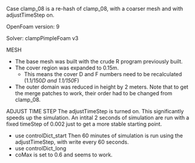 Case clamp_08 is a re-hash of clamp_08, with a coarser mesh and with adjustTimeStep on.

OpenFoam version: 9

Solver: clampPimpleFoam v3

MESH
- The base mesh was built with the crude R program previously built.
- The cover region was expanded to 0.15m.
  - This means the cover D and F numbers need to be recalculated (1.1/150*D and 1.1/150*F)
- The outer domain was reduced in height by 2 meters.
Note that to get the merge patches to work, their order had to be changed from clamp_08.


ADJUST TIME STEP
The adjustTimeStep is turned on. This significantly speeds up the simulation.
An intital 2 seconds of simulation are run with a fixed timeStep of 0.002 just to get a more stable starting point.
- use controlDict_start
Then 60 minutes of simulation is run using the adjustTimeStep, with write every 60 seconds.
- use controlDict_long
- coMax is set to 0.6 and seems to work.
